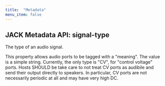 ```yaml
---
title:  "Metadata"
menu_item: false
---
```


## JACK Metadata API: signal-type

The type of an audio signal.

This property allows audio ports to be tagged with a "meaning".
The value is a simple string.
Currently, the only type is "CV", for "control voltage" ports.
Hosts SHOULD be take care to not treat CV ports as audibile and send their output directly to speakers.
In particular, CV ports are not necessarily periodic at all and may have very high DC.
